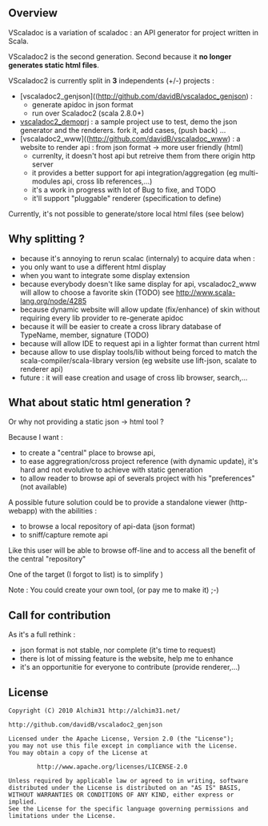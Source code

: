 Overview
--------

VScaladoc is a variation of scaladoc : an API generator for project written in Scala. 

VScaladoc2 is the second generation. Second because it **no longer generates static html files**.

VScaladoc2 is currently split in **3** independents (+/-) projects :

* [vscaladoc2_genjson]((http://github.com/davidB/vscaladoc_genjson) :
  * generate apidoc in json format
  * run over Scaladoc2 (scala 2.8.0+)
* [vscaladoc2_demoprj](http://github.com/davidB/vscaladoc_demoprj) :
  a sample project use to test, demo the json generator and the renderers. fork it, add cases, (push back) ...
* [vscaladoc2_www]((http://github.com/davidB/vscaladoc_www) :
  a website to render api : from json format -> more user friendly (html)
  *  currenlty, it doesn't host api but retreive them from there origin http server
  * it provides a better support for api integration/aggregation (eg multi-modules api, cross lib references,...)
  * it's a work in progress with lot of Bug to fixe, and TODO
  * it'll support "pluggable" renderer (specification to define)
  
Currently, it's not possible to generate/store local html files (see below)

Why splitting ?
---------------
* because it's annoying to rerun scalac (internaly) to acquire data when :
 * you only want to use a different html display
 * when you want to integrate some display extension
* because everybody doesn't like same display for api, vscaladoc2_www will allow to choose a favorite skin (TODO)
  see http://www.scala-lang.org/node/4285
* because dynamic website will allow update (fix/enhance) of skin without requiring every lib provider to re-generate apidoc
* because it will be easier to create a cross library database of TypeName, member, signature (TODO)
* because will allow IDE to request api in a lighter format than current html
* because allow to use display tools/lib without being forced to match the scala-compiler/scala-library version (eg website use lift-json, scalate to renderer api)
* future : it will ease creation and usage of cross lib browser, search,...

What about static html generation ?
------------------------------------

Or why not providing a static json -> html tool ?

Because I want :

* to create a "central" place to browse api,
* to ease aggregration/cross project reference (with dynamic update), it's hard and not evolutive to achieve with static generation
* to allow reader to browse api of severals project with his "preferences" (not available)

A possible future solution could be to provide a standalone viewer (http-webapp) with the abilities :

* to browse a local repository of api-data (json format)
* to sniff/capture remote api

Like this user will be able to browse off-line and to access all the benefit of the central "repository"

One of the target (I forgot to list) is to simplify )

Note : You could create your own tool, (or pay me to make it) ;-)

Call for contribution
---------------------

As it's a full rethink : 

* json format is not stable, nor complete (it's time to request)
* there is lot of missing feature is the website, help me to enhance
* it's an opportunitie for everyone to contribute (provide renderer,...)

License
-------
    
    Copyright (C) 2010 Alchim31 http://alchim31.net/
    
    http://github.com/davidB/vscaladoc2_genjson
    
    Licensed under the Apache License, Version 2.0 (the "License");
    you may not use this file except in compliance with the License.
    You may obtain a copy of the License at
    
            http://www.apache.org/licenses/LICENSE-2.0
    
    Unless required by applicable law or agreed to in writing, software
    distributed under the License is distributed on an "AS IS" BASIS,
    WITHOUT WARRANTIES OR CONDITIONS OF ANY KIND, either express or implied.
    See the License for the specific language governing permissions and
    limitations under the License.

